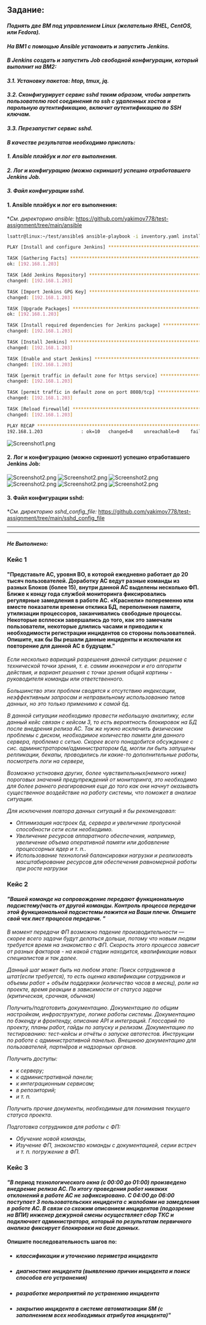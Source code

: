 ## Задание:

#### *Поднять две ВМ под управлением Linux (желательно RHEL, CentOS, или Fedora).*
#### *На ВМ1 c помощью Ansible установить и запустить Jenkins.*
#### *В Jenkins создать и запустить Job свободной конфигурации, который выполнит на ВМ2:*
#### *3.1. Установку пакетов: htop, tmux, jq.*
#### *3.2.  Сконфигурирует сервис sshd таким образом, чтобы запретить пользователю root соединения по ssh с удаленных хостов и парольную аутентификацию, включит аутентификацию по SSH ключам.*
#### *3.3. Перезапустит сервис sshd.*
#### *В качестве результатов необходимо прислать:*
####    *1.       Ansible плэйбук и лог его выполнения.*
####    *2.       Лог и конфигурацию (можно скриншот) успешно отработавшего Jenkins Job.*
####    *3.       Файл конфигурации sshd.*
####


#### 1. Ansible плэйбук и лог его выполнения:
**См. директорию ansible:*
https://github.com/yakimov778/test-assignment/tree/main/ansible

```bash
lsattr@linux:~/test/ansible$ ansible-playbook -i inventory.yaml install_jenkins.yml 

PLAY [Install and configure Jenkins] ***************************************************************************

TASK [Gathering Facts] *****************************************************************************************
ok: [192.168.1.203]

TASK [Add Jenkins Repository] **********************************************************************************
changed: [192.168.1.203]

TASK [Import Jenkins GPG Key] **********************************************************************************
changed: [192.168.1.203]

TASK [Upgrade Packages] ****************************************************************************************
ok: [192.168.1.203]

TASK [Install required dependencies for Jenkins package] *******************************************************
changed: [192.168.1.203]

TASK [Install Jenkins] *****************************************************************************************
changed: [192.168.1.203]

TASK [Enable and start Jenkins] ********************************************************************************
changed: [192.168.1.203]

TASK [permit traffic in default zone for https service] ********************************************************
changed: [192.168.1.203]

TASK [permit traffic in default zone on port 8080/tcp] *********************************************************
changed: [192.168.1.203]

TASK [Reload firewalld] ****************************************************************************************
changed: [192.168.1.203]

PLAY RECAP *****************************************************************************************************
192.168.1.203              : ok=10   changed=8    unreachable=0    failed=0    skipped=0    rescued=0    ignored=0   

```
![Screenshot1.png](Screenshots/Screenshot1.png)



#### 2. Лог и конфигурацию (можно скриншот) успешно отработавшего Jenkins Job:

![Screenshot2.png](Screenshots/Screenshot2.png)
![Screenshot2.png](Screenshots/Screenshot3.png)
![Screenshot2.png](Screenshots/Screenshot4.png)
![Screenshot2.png](Screenshots/Screenshot5.png)
![Screenshot2.png](Screenshots/Screenshot6.png)
![Screenshot2.png](Screenshots/Screenshot7.png)

#### 3. Файл конфигурации sshd:

**См. директорию sshd_config_file:* https://github.com/yakimov778/test-assignment/tree/main/sshd_config_file

-------------------------------------------------------------------

-------------------------------------------------------------------

##### Не Выполнено:

### Кейс 1
#### "Представьте АС, уровня BO, в которой ежедневно работает до 20 тысяч пользователей. Доработку АС ведут разные команды из разных Блоков (более 15), внутри данной АС выделены несколько ФП. Ближе к концу года службой мониторинга фиксировались регулярные замедления в работе АС. «Краснели» попеременно или вместе показатели времени отклика БД, переполнения памяти, утилизации процессоров, заканчивались свободные процессы. Некоторые всплески завершались до того, как это замечали пользователи, некоторые длились часами и приводили к необходимости регистрации инцидентов со стороны пользователей. Опишите, как бы Вы решали данные инциденты и исключали их повторение для данной АС в будущем."
 *Если несколько вариаций разрешения данной ситуации: решение с технической точки зрения, т. е. самим инженером и его алгоритм действия,
и вариант решения с точки зрения общей картины - руководителя команды или ответственного.*

*Большинство этих проблем сводятся к отсутствию индексации, неэффективным запросам и неправильному использованию типов данных, но это только применимо к самой бд.*

*В данной ситуации необходимо провести небольшую аналитику, если данный кейс связан с кейсом 3, то есть вероятность  блокировок на БД после внедрения релиза АС.*
*Так же нужно исключить физические проблемы с диском, необходимое количество памяти для данного сервера, проблема с сетью. Скорее всего понадобится обсуждение с сис. администратором/администратором бд, могли ли быть запущены репликации, бекапы, проводились ли какие-то дополнительные работы, посмотреть логи на сервере,* 

*Возможно устнаовка других, более чувствительных(немного ниже) пороговых значений предупреждений от мониторинга, это необходимо для более раннего реагирования еще до того как они начнут оказывать существенное воздействие на работу системы, что поможет в анализе ситуации.*

*Для исключения повтора данных ситуаций я бы рекомендовал:*  
- *Оптимизация настроек бд, сервера и увеличение пропускной способности сети если необходимо.*
- *Увеличение ресурсов аппаратного обеспечения, например, увеличение объема оперативной памяти или добавление процессорных ядер и т. п..*
- *Использование технологий балансировки нагрузки и реализовать масштабирование ресурсов для обеспечения равномерной работы при росте нагрузки*


### Кейс 2
#### *"Вашей команде на сопровождение передают функциональную подсистему(часть от другой команды. Контроль процесса передачи этой функциональной подсистемы ложится на Ваши плечи. Опишите свой чек лист процесса передачи. "*

*В момент передачи ФП возможно падение производительности — скорее всего задачи будут делаться дольше, потому что новым людям требуется время на знакомство с ФП. Скорость этого процесса зависит от разных факторов - на какой стадии находится, квалификации новых специалистов и так далее.*

*Данный шаг может быть на любом этапе:*
*Поиск сотрудников в штат(если требуется), то есть оценка квалификации сотрудников и объемы работ*
*+ объём поддержки (количество часов в месяц), роли на проекте, время реакции в зависимости от статуса задачи (критическая, срочная, обычная)*

*Получить/подготовить документацию.*
*Документацию по общим настройкам, инфраструктуре, логике работы системы.*
*Документацию по бэкенду и фронтенду, описание API и интеграций.*
*Глоссарий по проекту, планы работ, гайды по запуску и релизам.*
*Документацию по тестированию: тест-кейсы и отчёты о запуске автотестов.*
*Инструкции по работе с административной панелью.*
*Внешнюю документацию для пользователей, партнёров и надзорных органов.*


*Получить доступы:* 
- *к серверу;*
- *к административной панели;*
- *к интеграционным сервисам;*
- *в репозиторий;*
- *и т. п.*

*Получить прочие документы, необходимые для понимания текущего статуса проекта.*

*Подготовка сотрудников для работы с ФП:*
- *Обучение новой команды,*
- *Изучение ФП, знакомство команды с документацией, серии встреч и т. п. погружение в ФП.*


### Кейс 3
#### *"В период технологического окна (с 00:00 до 01:00) произведено внедрение релиза АС. По итогу проведения работ никаких отклонений в работе АС не зафиксировано. С 04:00 до 06:00 поступает 3 пользовательских инцидента с жалобами на замедления в работе АС. В связи со схожим описанием инцидентов (подозрение на ВПИ) инженер дежурной смены осуществляет сбор ТКС и подключает администратора, который по результатам первичного анализа фиксирует блокировки на базе данных.*

#### Опишите последовательность шагов по:

- ##### *классификации и уточнению периметра инцидента*
- ##### *диагностике инцидента (выявлению причин инцидента и поиск способов его устранения)*
- ##### *разработке мероприятий по устранению инцидента*
- ##### *закрытию инцидента в системе автоматизации SM (с заполнением всех необходимых атрибутов инцидента)"*